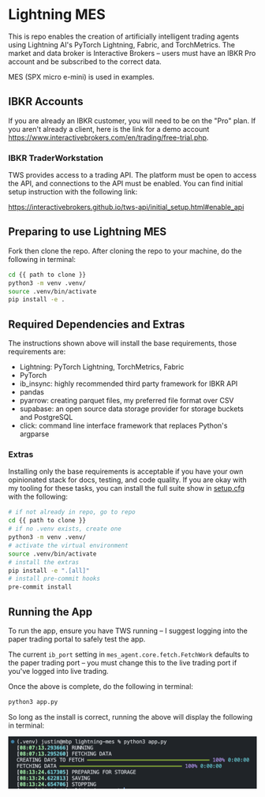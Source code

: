 # Lightning MES

<!-- # Copyright Justin R. Goheen.
#
# Licensed under the Apache License, Version 2.0 (the "License");
# you may not use this file except in compliance with the License.
# You may obtain a copy of the License at
#
#     http://www.apache.org/licenses/LICENSE-2.0
#
# Unless required by applicable law or agreed to in writing, software
# distributed under the License is distributed on an "AS IS" BASIS,
# WITHOUT WARRANTIES OR CONDITIONS OF ANY KIND, either express or implied.
# See the License for the specific language governing permissions and
# limitations under the License. -->

This is repo enables the creation of artificially intelligent trading agents using Lightning AI's PyTorch Lightning, Fabric, and TorchMetrics. The market and data broker is Interactive Brokers – users must have an IBKR Pro account and be subscribed to the correct data.

MES (SPX micro e-mini) is used in examples.

## IBKR Accounts

If you are already an IBKR customer, you will need to be on the "Pro" plan. If you aren't already a client, here is the link for a demo account https://www.interactivebrokers.com/en/trading/free-trial.php.

### IBKR TraderWorkstation

TWS provides access to a trading API. The platform must be open to access the API, and connections to the API must be enabled. You can find initial setup instruction with the following link:

https://interactivebrokers.github.io/tws-api/initial_setup.html#enable_api

## Preparing to use Lightning MES

Fork then clone the repo. After cloning the repo to your machine, do the following in terminal:

```bash
cd {{ path to clone }}
python3 -m venv .venv/
source .venv/bin/activate
pip install -e .
```

## Required Dependencies and Extras

The instructions shown above will install the base requirements, those requirements are:

- Lightning: PyTorch Lightning, TorchMetrics, Fabric
- PyTorch
- ib_insync: highly recommended third party framework for IBKR API
- pandas
- pyarrow: creating parquet files, my preferred file format over CSV
- supabase: an open source data storage provider for storage buckets and PostgreSQL
- click: command line interface framework that replaces Python's argparse

### Extras

Installing only the base requirements is acceptable if you have your own opinionated stack for docs, testing, and code quality. If you are okay with my tooling for these tasks, you can install the full suite show in [setup.cfg](./setup.cfg) with the following:

```bash
# if not already in repo, go to repo
cd {{ path to clone }}
# if no .venv exists, create one
python3 -m venv .venv/
# activate the virtual environment
source .venv/bin/activate
# install the extras
pip install -e ".[all]"
# install pre-commit hooks
pre-commit install
```

## Running the App

To run the app, ensure you have TWS running – I suggest logging into the paper trading portal to safely test the app.

The current `ib_port` setting in `mes_agent.core.fetch.FetchWork` defaults to the paper trading port – you must change this to the live trading port if you've logged into live trading.

Once the above is complete, do the following in terminal:

```bash
python3 app.py
```

So long as the install is correct, running the above will display the following in terminal:

![](docs/assets/data_fetching.png)

